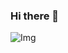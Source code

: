 ### Hi there 👋

![Img](https://github.com/eduardomv2/eduardomv2/assets/87501782/01e5bee7-1670-4a61-ae3e-641123ce962b)

<!--
**eduardomv2/eduardomv2** is a ✨ _special_ ✨ repository because its `README.md` (this file) appears on your GitHub profile.

Here are some ideas to get you started:
-->
<!--
- 🔭 I’m currently working on PUNTO TOTAL con C#
- 🌱 I’m currently learning dart
<!--
- 👯 I’m looking to collaborate on ...
- 🤔 I’m looking for help with ...
- 💬 Ask me about ...
- 📫 How to reach me: ...
- 😄 Pronouns: ...
- ⚡ Fun fact: ...

-->
